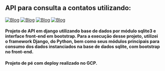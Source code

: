 ## API para consulta a contatos utilizando: 

[![Blog](https://img.shields.io/badge/Django-092E20?style=for-the-badge&logo=django&logoColor=white)](https://https://duckduckgo.com/?q=django+documentation&t=h_)
[![Blog](https://img.shields.io/badge/Python-14354C?style=for-the-badge&logo=python&logoColor=white)](https://www.python.org/)
[![Blog](https://img.shields.io/badge/Bootstrap-563D7C?style=for-the-badge&logo=bootstrap&logoColor=white)](https://www.w3c.br/pub/Cursos/CursoHTML5/html5-web.pdf)
[![Blog](https://img.shields.io/badge/SQLite-07405E?style=for-the-badge&logo=sqlite&logoColor=white)](https://sqlite.org/index.html)


#### Projeto de API em django utilizando base de dados por módulo sqlite3 e interface front-end em bootstrap. Para a execução desse projeto, utilizei o framework Django, do Python, bem como seus módulos principais para consumo dos dados instanciados na base de dados sqlite, com bootstrap no front-end.

#### Projeto de pé com deploy realizado no GCP.


